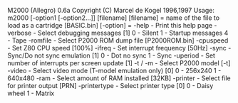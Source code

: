 M2000 (Allegro) 0.6a
Copyright (C) Marcel de Kogel 1996,1997
Usage: m2000 [-option1 [-option2...]] [filename]
[filename] = name of the file to load as a cartridge [BASIC.bin]
[-option]  =
  -help                      - Print this help page
  -verbose <flags>           - Select debugging messages [1]
                               0 - Silent     1 - Startup messages
                               4 - Tape
  -romfile <file>            - Select P2000 ROM dump file [P2000ROM.bin]
  -cpuspeed <speed>          - Set Z80 CPU speed [100%]
  -ifreq <frequency>         - Set interrupt frequency [50Hz]
  -sync <value>              - Sync/Do not sync emulation [1]
                               0 - Dot no sync   1 - Sync
  -uperiod <value>           - Set number of interrupts per screen update [1]
  -t / -m                    - Select P2000 model [-t]
  -video <mode>              - Select video mode (T-model emulation only) [0]
                               0 - 256x240   1 - 640x480
  -ram <size>                - Select amount of RAM installed [32KB]
  -printer <filename>        - Select file for printer output [PRN]
  -printertype <value>       - Select printer type [0]
                               0 - Daisy wheel   1 - Matrix
